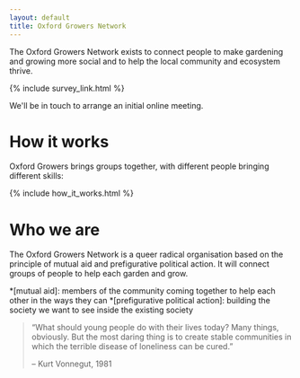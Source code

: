 ```yaml
---
layout: default
title: Oxford Growers Network
---
```

The Oxford Growers Network exists to connect people to make gardening and growing more social and to help the local community and ecosystem thrive.

{% include survey_link.html %}

We'll be in touch to arrange an initial online meeting.

# How it works

Oxford Growers brings groups together, with different people bringing different skills:

{% include how_it_works.html %}

# Who we are

The Oxford Growers Network is a queer radical organisation based on the principle of mutual aid and prefigurative political action. It will connect groups of people to help each garden and grow.

*[mutual aid]: members of the community coming together to help each other in the ways they can
*[prefigurative political action]: building the society we want to see inside the existing society

> “What should young people do with their lives today? Many things, obviously. But the most daring thing is to create stable communities in which the terrible disease of loneliness can be cured.”
>
> – Kurt Vonnegut, 1981
